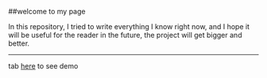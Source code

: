 ##welcome to my page

In this repository, I tried to write everything I know right now, and I hope it will be useful for the reader in the future, the project will get bigger and better.

***

 tab [here](https://saghar-zahedy.github.io/randomcolor-counter/) to  see demo

